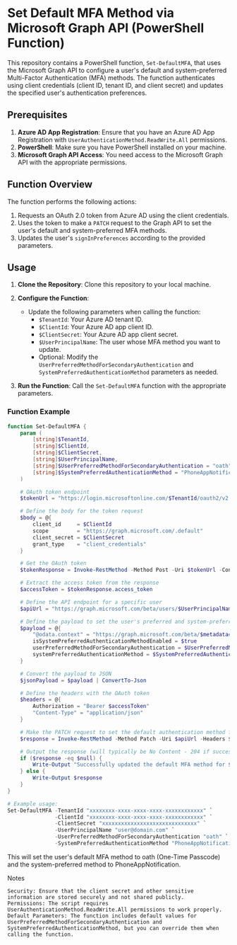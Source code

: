 # Set Default MFA Method via Microsoft Graph API (PowerShell Function)

This repository contains a PowerShell function, `Set-DefaultMFA`, that uses the Microsoft Graph API to configure a user's default and system-preferred Multi-Factor Authentication (MFA) methods. The function authenticates using client credentials (client ID, tenant ID, and client secret) and updates the specified user's authentication preferences.

## Prerequisites

1. **Azure AD App Registration**: Ensure that you have an Azure AD App Registration with `UserAuthenticationMethod.ReadWrite.All` permissions.
2. **PowerShell**: Make sure you have PowerShell installed on your machine.
3. **Microsoft Graph API Access**: You need access to the Microsoft Graph API with the appropriate permissions.

## Function Overview

The function performs the following actions:
1. Requests an OAuth 2.0 token from Azure AD using the client credentials.
2. Uses the token to make a `PATCH` request to the Graph API to set the user's default and system-preferred MFA methods.
3. Updates the user's `signInPreferences` according to the provided parameters.

## Usage

1. **Clone the Repository**: Clone this repository to your local machine.
2. **Configure the Function**:
   - Update the following parameters when calling the function:
     - `$TenantId`: Your Azure AD tenant ID.
     - `$ClientId`: Your Azure AD app client ID.
     - `$ClientSecret`: Your Azure AD app client secret.
     - `$UserPrincipalName`: The user whose MFA method you want to update.
     - Optional: Modify the `UserPreferredMethodForSecondaryAuthentication` and `SystemPreferredAuthenticationMethod` parameters as needed.

3. **Run the Function**: Call the `Set-DefaultMFA` function with the appropriate parameters.

### Function Example

```powershell
function Set-DefaultMFA {
    param (
        [string]$TenantId,
        [string]$ClientId,
        [string]$ClientSecret,
        [string]$UserPrincipalName,
        [string]$UserPreferredMethodForSecondaryAuthentication = "oath", # Default method is "oath"
        [string]$SystemPreferredAuthenticationMethod = "PhoneAppNotification" # Default system preferred is "PhoneAppNotification"
    )

    # OAuth token endpoint
    $tokenUrl = "https://login.microsoftonline.com/$TenantId/oauth2/v2.0/token"

    # Define the body for the token request
    $body = @{
        client_id     = $ClientId
        scope         = "https://graph.microsoft.com/.default"
        client_secret = $ClientSecret
        grant_type    = "client_credentials"
    }

    # Get the OAuth token
    $tokenResponse = Invoke-RestMethod -Method Post -Uri $tokenUrl -ContentType "application/x-www-form-urlencoded" -Body $body

    # Extract the access token from the response
    $accessToken = $tokenResponse.access_token

    # Define the API endpoint for a specific user
    $apiUrl = "https://graph.microsoft.com/beta/users/$UserPrincipalName/authentication/signInPreferences"

    # Define the payload to set the user's preferred and system-preferred MFA methods
    $payload = @{
        "@odata.context" = "https://graph.microsoft.com/beta/$metadata#users('$UserPrincipalName')/authentication/signInPreferences"
        isSystemPreferredAuthenticationMethodEnabled = $true
        userPreferredMethodForSecondaryAuthentication = $UserPreferredMethodForSecondaryAuthentication
        systemPreferredAuthenticationMethod = $SystemPreferredAuthenticationMethod
    }

    # Convert the payload to JSON
    $jsonPayload = $payload | ConvertTo-Json

    # Define the headers with the OAuth token
    $headers = @{
        Authorization = "Bearer $accessToken"
        "Content-Type" = "application/json"
    }

    # Make the PATCH request to set the default authentication method for the user
    $response = Invoke-RestMethod -Method Patch -Uri $apiUrl -Headers $headers -Body $jsonPayload

    # Output the response (will typically be No Content - 204 if successful)
    if ($response -eq $null) {
        Write-Output "Successfully updated the default MFA method for $UserPrincipalName."
    } else {
        Write-Output $response
    }
}

# Example usage:
Set-DefaultMFA -TenantId "xxxxxxxx-xxxx-xxxx-xxxx-xxxxxxxxxxxx" `
               -ClientId "xxxxxxxx-xxxx-xxxx-xxxx-xxxxxxxxxxxx" `
               -ClientSecret "xxxxxxxxxxxxxxxxxxxxxxxxxxxxxx" `
               -UserPrincipalName "user@domain.com" `
               -UserPreferredMethodForSecondaryAuthentication "oath" `
               -SystemPreferredAuthenticationMethod "PhoneAppNotification"

```
This will set the user's default MFA method to oath (One-Time Passcode) and the system-preferred method to PhoneAppNotification.

Notes

    Security: Ensure that the client secret and other sensitive information are stored securely and not shared publicly.
    Permissions: The script requires UserAuthenticationMethod.ReadWrite.All permissions to work properly.
    Default Parameters: The function includes default values for UserPreferredMethodForSecondaryAuthentication and SystemPreferredAuthenticationMethod, but you can override them when calling the function.



